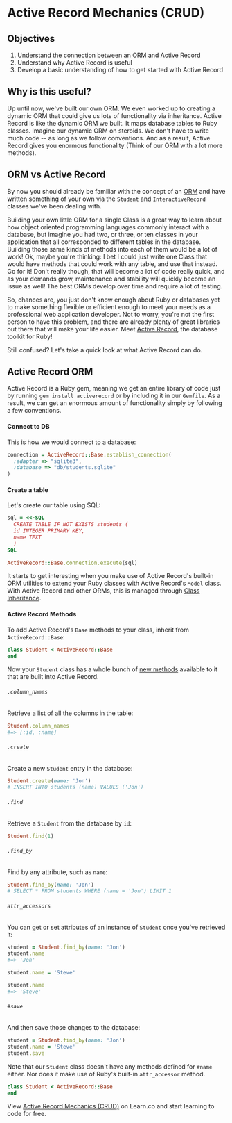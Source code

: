 # Active Record Mechanics (CRUD)

## Objectives
1. Understand the connection between an ORM and Active Record
2. Understand why Active Record is useful
3. Develop a basic understanding of how to get started with Active Record

## Why is this useful?
Up until now, we've built our own ORM. We even worked up to creating a dynamic ORM that could give us lots of functionality via inheritance. Active Record is like the dynamic ORM we built. It maps database tables to Ruby classes. Imagine our dynamic ORM on steroids. We don't have to write much code -- as long as we follow conventions. And as a result, Active Record gives you enormous functionality (Think of our ORM with a lot more methods).

## ORM vs Active Record
By now you should already be familiar with the concept of an [ORM](http://en.wikipedia.org/wiki/Object-relational_mapping) and have written something of your own via the `Student` and `InteractiveRecord` classes we've been dealing with.

Building your own little ORM for a single Class is a great way to learn about how object oriented programming languages commonly interact with a database, but imagine you had two, or three, or ten classes in your application that all corresponded to different tables in the database. Building those same kinds of methods into each of them would be a lot of work! Ok, maybe you're thinking: I bet I could just write one Class that would have methods that could work with any table, and use that instead. Go for it! Don't really though, that will become a lot of code really quick, and as your demands grow, maintenance and stability will quickly become an issue as well! The best ORMs develop over time and require a lot of testing. 

So, chances are, you just don't know enough about Ruby or databases yet to make something flexible or efficient enough to meet your needs as a professional web application developer. Not to worry, you're not the first person to have this problem, and there are already plenty of great libraries out there that will make your life easier. Meet [Active Record](http://guides.rubyonrails.org/active_record_basics.html), the database toolkit for Ruby!

Still confused? Let's take a quick look at what Active Record can do.

## Active Record ORM
Active Record is a Ruby gem, meaning we get an entire library of code just by running `gem install activerecord` or by including it in our `Gemfile`. As a result, we can get an enormous amount of functionality simply by following a few conventions. 

#### Connect to DB
This is how we would connect to a database:
```ruby
connection = ActiveRecord::Base.establish_connection(
  :adapter => "sqlite3",
  :database => "db/students.sqlite"
)
```

#### Create a table
Let's create our table using SQL:
```ruby
sql = <<-SQL
  CREATE TABLE IF NOT EXISTS students (
  id INTEGER PRIMARY KEY, 
  name TEXT
  )
SQL

ActiveRecord::Base.connection.execute(sql)
```

It starts to get interesting when you make use of Active Record's built-in ORM utilities to extend your Ruby classes with Active Record's `Model` class. With Active Record and other ORMs, this is managed through [Class Inheritance](http://rubylearning.com/satishtalim/ruby_inheritance.html).

#### Active Record Methods
To add Active Record's `Base` methods to your class, inherit from `ActiveRecord::Base`:
```ruby
class Student < ActiveRecord::Base
end
```

Now your `Student` class has a whole bunch of [new methods](http://guides.rubyonrails.org/active_record_basics.html#creating-active-record-models) available to it that are built into Active Record.

###### `.column_names`
Retrieve a list of all the columns in the table:
```ruby
Student.column_names
#=> [:id, :name]
```

###### `.create`
Create a new `Student` entry in the database:
```ruby
Student.create(name: 'Jon')
# INSERT INTO students (name) VALUES ('Jon')
```

###### `.find`
Retrieve a `Student` from the database by `id`:
```ruby
Student.find(1)
```

###### `.find_by`
Find by any attribute, such as `name`:
```ruby
Student.find_by(name: 'Jon')
# SELECT * FROM students WHERE (name = 'Jon') LIMIT 1
```

###### `attr_accessors`
You can get or set attributes of an instance of `Student` once you've retrieved it:
```ruby
student = Student.find_by(name: 'Jon')
student.name
#=> 'Jon'

student.name = 'Steve'

student.name
#=> 'Steve'
```

###### `#save`
And then save those changes to the database:
```ruby
student = Student.find_by(name: 'Jon')
student.name = 'Steve'
student.save
```

Note that our `Student` class doesn't have any methods defined for `#name` either. Nor does it make use of Ruby's built-in `attr_accessor` method. 

```ruby
class Student < ActiveRecord::Base
end
```

<p data-visibility='hidden'>View <a href='https://learn.co/lessons/active-record-mechanics-crud' title='Active Record Mechanics (CRUD)'>Active Record Mechanics (CRUD)</a> on Learn.co and start learning to code for free.</p>
